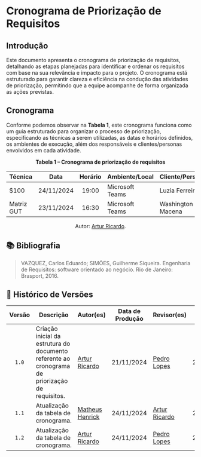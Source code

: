 # Cronograma de Priorização de Requisitos



## Introdução

Este documento apresenta o cronograma de priorização de requisitos, detalhando as etapas planejadas para identificar e ordenar os requisitos com base na sua relevância e impacto para o projeto. O cronograma está estruturado para garantir clareza e eficiência na condução das atividades de priorização, permitindo que a equipe acompanhe de forma organizada as ações previstas.



## Cronograma

Conforme podemos observar na **Tabela 1**, este cronograma funciona como um guia estruturado para organizar o processo de priorização, especificando as técnicas a serem utilizadas, as datas e horários definidos, os ambientes de execução, além dos responsáveis e clientes/personas envolvidos em cada atividade.

<div align="center">
    <p><strong>Tabela 1 – Cronograma de priorização de requisitos</strong></p>
</div>

<center>

| Técnica | Data | Horário | Ambiente/Local | Cliente/Persona | Responsável(eis) | 
| ------- | :--: | :-----: | ----- | --------------- | ------------- |
| $100 | 24/11/2024 | 19:00 | Microsoft Teams | Luzia Ferreira | [Artur Ricardo](https://github.com/algorithmorphic) |
| Matriz GUT | 23/11/2024 | 16:30 | Microsoft Teams | Washington da Macena | [Matheus Henrick](https://github.com/MatheusHenrickSantos) |

</center>

<div align="center">
    <p>Autor: <a href="https://github.com/algorithmorphic">Artur Ricardo</a>.</p>
</div>



## 📚 Bibliografia

> VAZQUEZ, Carlos Eduardo; SIMÕES, Guilherme Siqueira. Engenharia de Requisitos: software orientado ao negócio. Rio de Janeiro: Brasport, 2016.



## 📑 Histórico de Versões

| Versão | Descrição | Autor(es) | Data de Produção | Revisor(es) | Data de Revisão | 
| :----: | --------- | --------- | :--------------: | ----------- | :-------------: |
| `1.0`  | Criação inicial da estrutura do documento referente ao cronograma de priorização de requisitos. | [Artur Ricardo](https://github.com/algorithmorphic) | 21/11/2024 | [Pedro Lopes](https://github.com/pLopess) | 21/11/2024 |
| `1.1`  | Atualização da tabela de cronograma. | [Matheus Henrick](https://github.com/MatheusHenrickSantos) | 24/11/2024 | [Artur Ricardo](https://github.com/algorithmorphic) | 24/11/2024 |
| `1.2`  | Atualização da tabela de cronograma. | [Artur Ricardo](https://github.com/algorithmorphic) | 24/11/2024 |[Pedro Lopes](https://github.com/pLopess) | 24/11/2024 |
